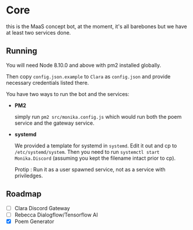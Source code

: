 # Core

this is the MaaS concept bot, at the moment, it's all barebones but we have at least two services done.

## Running

You will need Node 8.10.0 and above with pm2 installed globally.

Then copy `config.json.example` to `Clara` as `config.json` and provide necessary credentials listed there.

You have two ways to run the bot and the services:
- **PM2**

  simply run `pm2 src/monika.config.js` which would run both the poem service and the gateway service.

- **systemd**
 
  We provided a template for systemd in `systemd`. Edit it out and cp to `/etc/systemd/system`. Then you need to run `systemctl start Monika.Discord` (assuming you kept the filename intact prior to cp). 

  Protip : Run it as a user spawned service, not as a service with priviledges.

## Roadmap

- [ ] Clara Discord Gateway
- [ ] Rebecca Dialogflow/Tensorflow AI
- [x] Poem Generator